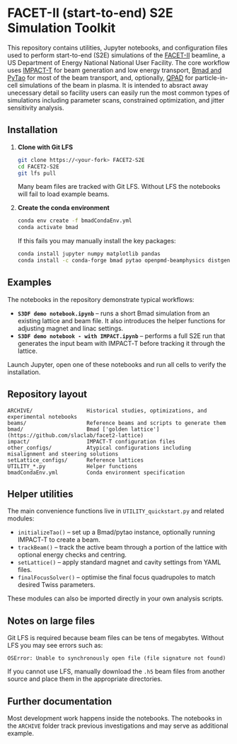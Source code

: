# FACET-II (start-to-end) S2E Simulation Toolkit

This repository contains utilities, Jupyter notebooks, and configuration files used to perform start-to-end (S2E) simulations of the [FACET-II](https://facet-ii.slac.stanford.edu/) beamline, a US Department of Energy National National User Facility.  The core workflow uses [IMPACT-T](https://github.com/impact-lbl/IMPACT-T) for beam generation and low energy transport, [Bmad and PyTao](https://www.classe.cornell.edu/bmad/) for most of the beam transport, and, optionally, [QPAD](https://picksc.physics.ucla.edu/qpad.html) for particle-in-cell simulations of the beam in plasma. It is intended to absract away unecessary detail so facility users can easily run the most common types of simulations including parameter scans, constrained optimization, and jitter sensitivity analysis.


## Installation


1. **Clone with Git LFS**
   ```bash
   git clone https://<your-fork> FACET2-S2E
   cd FACET2-S2E
   git lfs pull
   ```
   Many beam files are tracked with Git LFS.  Without LFS the notebooks will fail to load example beams.

2. **Create the conda environment**
   ```bash
   conda env create -f bmadCondaEnv.yml
   conda activate bmad
   ```
   If this fails you may manually install the key packages:
   ```bash
   conda install jupyter numpy matplotlib pandas
   conda install -c conda-forge bmad pytao openpmd-beamphysics distgen lume-base lume-impact bayesian-optimization
   ```

## Examples

The notebooks in the repository demonstrate typical workflows:

* **`S3DF demo notebook.ipynb`** – runs a short Bmad simulation from an existing lattice and beam file.  It also introduces the helper functions for adjusting magnet and linac settings.
* **`S3DF demo notebook - with IMPACT.ipynb`** – performs a full S2E run that generates the input beam with IMPACT‑T before tracking it through the lattice.

Launch Jupyter, open one of these notebooks and run all cells to verify the installation.

## Repository layout

```
ARCHIVE/                 Historical studies, optimizations, and experimental notebooks
beams/                   Reference beams and scripts to generate them
bmad/                    Bmad ['golden lattice'](https://github.com/slaclab/facet2-lattice)
impact/                  IMPACT‑T configuration files
other_configs/           Atypical configurations including misalignment and steering solutions
setLattice_configs/      Reference lattices
UTILITY_*.py             Helper functions
bmadCondaEnv.yml         Conda environment specification
```


## Helper utilities

The main convenience functions live in `UTILITY_quickstart.py` and related modules:

- `initializeTao()` – set up a Bmad/pytao instance, optionally running IMPACT‑T to create a beam.
- `trackBeam()` – track the active beam through a portion of the lattice with optional energy checks and centring.
- `setLattice()` – apply standard magnet and cavity settings from YAML files.
- `finalFocusSolver()` – optimise the final focus quadrupoles to match desired Twiss parameters.

These modules can also be imported directly in your own analysis scripts.

## Notes on large files

Git LFS is required because beam files can be tens of megabytes.  Without LFS you may see errors such as:

```
OSError: Unable to synchronously open file (file signature not found)
```

If you cannot use LFS, manually download the `.h5` beam files from another source and place them in the appropriate directories.

## Further documentation

Most development work happens inside the notebooks.  The notebooks in the `ARCHIVE` folder track previous investigations and may serve as additional example.
